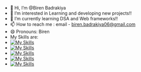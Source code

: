 - 👋 Hi, I’m @Biren Badrakiya
- 👀 I’m interested in Learning and developing new projects!!
- 🌱 I’m currently learning DSA and Web frameworks!!
- 📫 How to reach me : email - biren.badrakiya06@gmail.com
- 😄 Pronouns: Biren
- My Skills are:
- [![My Skills](https://skillicons.dev/icons?i=c,cpp,java,py,php,js,html,css&theme=dark)](https://skillicons.dev)
- [![My Skills](https://skillicons.dev/icons?i=npm,nodejs,express,react,bash&theme=dark)](https://skillicons.dev)
- [![My Skills](https://skillicons.dev/icons?i=mysql,postgres&theme=dark)](https://skillicons.dev)
- [![My Skills](https://skillicons.dev/icons?i=vscode,git,github,postman,figma,discord&theme=dark)](https://skillicons.dev)
- [![My Skills](https://skillicons.dev/icons?i=linux,ubuntu,mint,windows&theme=dark)](https://skillicons.dev)
<!---
Biren06/Biren06 is a ✨ special ✨ repository because its `README.md` (this file) appears on your GitHub profile.
You can click the Preview link to take a look at your changes.
--->
